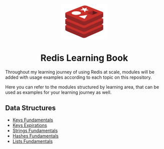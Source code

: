 <p align="center">
  <img alt="Redis Logo" width="150" src="./.github/images/redis-logo.jpg">
  <h1 align="center">Redis Learning Book</h1>
</p>

Throughout my learning journey of using Redis at scale, modules will be added with usage examples according to each topic on this repository.

Here you can refer to the modules structured by learning area, that can be used as examples for your learning journey as well.

## Data Structures
- [Keys Fundamentals](./learning-notes/data-structures/keys-fundamentals.md)
- [Keys Expirations](./learning-notes/data-structures/keys-expirations.md)
- [Strings Fundamentals](./learning-notes/data-structures/strings-fundamentals.md)
- [Hashes Fundamentals](./learning-notes/data-structures/hashes-fundamentals.md)
- [Lists Fundamentals](./learning-notes/data-structures/lists-fundamentals.md)

